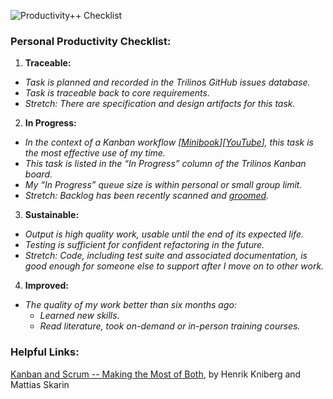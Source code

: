 ![Productivity++ Checklist](http://www.sandia.gov/~maherou/images/PPPMagnet.jpg)

### Personal Productivity Checklist:

1. **Traceable:** 
  * _Task is planned and recorded in the Trilinos GitHub issues database._
  * _Task is traceable back to core requirements._
  * _Stretch: There are specification and design artifacts for this task._
2. **In Progress:**
 * _In the context of a Kanban workflow [[Minibook](http://www.infoq.com/minibooks/kanban-scrum-minibook)][[YouTube](https://www.youtube.com/watch?v=5By0zzn2zNg)], this task is the most effective use of my time._
 * _This task is listed in the “In Progress” column of the Trilinos Kanban board._
 * _My “In Progress” queue size is within personal or small group limit._
 * _Stretch: Backlog has been recently scanned and [groomed](http://www.infoq.com/news/2013/05/approaches-backlog-grooming)._
3. **Sustainable:**
 * _Output is high quality work, usable until the end of its expected life._
 * _Testing is sufficient for confident refactoring in the future._
 * _Stretch: Code, including test suite and associated documentation, is good enough for someone else to support after I move on to other work._
4. **Improved:**
 * _The quality of my work better than six months ago:_
    * _Learned new skills._
    * _Read literature, took on-demand or in-person training courses._ 

### Helpful Links:

[Kanban and Scrum -- Making the Most of Both](http://www.infoq.com/minibooks/kanban-scrum-minibook), by Henrik Kniberg and Mattias Skarin